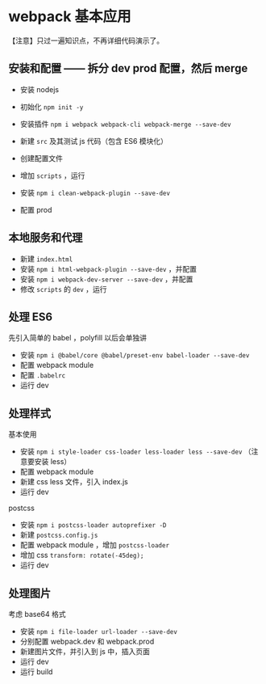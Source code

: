 # webpack 基本应用

【注意】只过一遍知识点，不再详细代码演示了。

## 安装和配置 —— 拆分 dev prod 配置，然后 merge

- 安装 nodejs
- 初始化 `npm init -y`
- 安装插件 `npm i webpack webpack-cli webpack-merge --save-dev`

- 新建 `src` 及其测试 js 代码（包含 ES6 模块化）
- 创建配置文件
- 增加 `scripts` ，运行

- 安装 `npm i clean-webpack-plugin --save-dev`
- 配置 prod

## 本地服务和代理

- 新建 `index.html`
- 安装 `npm i html-webpack-plugin --save-dev` ，并配置
- 安装 `npm i webpack-dev-server --save-dev` ，并配置
- 修改 `scripts` 的 `dev` ，运行

## 处理 ES6

先引入简单的 babel ，polyfill 以后会单独讲

- 安装 `npm i @babel/core @babel/preset-env babel-loader --save-dev`
- 配置 webpack module
- 配置 `.babelrc`
- 运行 dev

## 处理样式

基本使用

- 安装 `npm i style-loader css-loader less-loader less --save-dev` （注意要安装 less）
- 配置 webpack module
- 新建 css less 文件，引入 index.js
- 运行 dev

postcss

- 安装 `npm i postcss-loader autoprefixer -D`
- 新建 `postcss.config.js`
- 配置  webpack module ，增加 `postcss-loader`
- 增加 css `transform: rotate(-45deg);`
- 运行 dev

## 处理图片

考虑 base64 格式

- 安装 `npm i file-loader url-loader --save-dev`
- 分别配置 webpack.dev 和 webpack.prod
- 新建图片文件，并引入到 js 中，插入页面
- 运行 dev
- 运行 build
